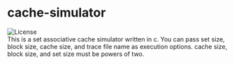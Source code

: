 # cache-simulator
![License](https://img.shields.io/badge/Licence-MIT-blue.svg)<br>
This is a set associative cache simulator written in c. You can pass set size, block size, cache size, and trace file name as execution options. cache size, block size, and set size must be powers of two.